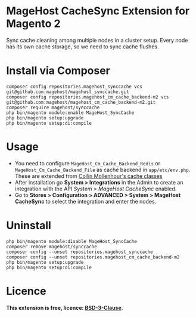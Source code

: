 MageHost CacheSync Extension for Magento 2
=====================
Sync cache cleaning among multiple nodes in a cluster setup.
Every node has its own cache storage, so we need to sync cache flushes.

# Install via Composer #

```
composer config repositories.magehost_synccache vcs git@github.com:magehost/magehost_synccache.git
composer config repositories.magehost_cm_cache_backend-m2 vcs git@github.com:magehost/magehost_cm_cache_backend-m2.git
composer require magehost/synccache
php bin/magento module:enable MageHost_SyncCache
php bin/magento setup:upgrade
php bin/magento setup:di:compile
```

# Usage #
* You need to configure `MageHost_Cm_Cache_Backend_Redis` or `MageHost_Cm_Cache_Backend_File` as cache backend in `app/etc/env.php`.
These are extended from [Collin Mollenhour's cache classes](https://github.com/colinmollenhour/Cm_Cache_Backend_Redis)
* After installation go **System > Integrations** in the Admin to create an integration with the API *System > MageHost CacheSync* enabled.
* Go to **Stores > Configuration > ADVANCED > System > MageHost CacheSync** to select the integration and enter the nodes.

# Uninstall #
```
php bin/magento module:disable MageHost_SyncCache
composer remove magehost/synccache
composer config --unset repositories.magehost_synccache
composer config --unset repositories.magehost_cm_cache_backend-m2
php bin/magento setup:upgrade
php bin/magento setup:di:compile

```

# Licence #
**This extension is free, licence: [BSD-3-Clause](https://github.com/magehost/magehost_synccache/blob/master/LICENSE).**
